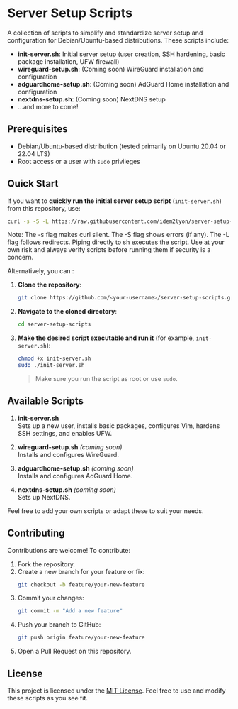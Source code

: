 # Server Setup Scripts

A collection of scripts to simplify and standardize server setup and configuration for Debian/Ubuntu-based distributions. These scripts include:

- **init-server.sh**: Initial server setup (user creation, SSH hardening, basic package installation, UFW firewall)
- **wireguard-setup.sh**: (Coming soon) WireGuard installation and configuration
- **adguardhome-setup.sh**: (Coming soon) AdGuard Home installation and configuration
- **nextdns-setup.sh**: (Coming soon) NextDNS setup
- ...and more to come!

## Prerequisites

- Debian/Ubuntu-based distribution (tested primarily on Ubuntu 20.04 or 22.04 LTS)
- Root access or a user with `sudo` privileges

## Quick Start

If you want to **quickly run the initial server setup script** (`init-server.sh`) from this repository, use:

```bash
curl -s -S -L https://raw.githubusercontent.com/idem2lyon/server-setup-scripts/main/init-server.sh | sh -s -- -v
```
Note:
        The -s flag makes curl silent.
        The -S flag shows errors (if any).
        The -L flag follows redirects.
        Piping directly to sh executes the script. Use at your own risk and always verify scripts before running them if security is a concern.

Alternatively, you can  : 

1. **Clone the repository**:
    ```bash
    git clone https://github.com/<your-username>/server-setup-scripts.git
    ```
2. **Navigate to the cloned directory**:
    ```bash
    cd server-setup-scripts
    ```
3. **Make the desired script executable and run it** (for example, `init-server.sh`):
    ```bash
    chmod +x init-server.sh
    sudo ./init-server.sh
    ```
    > Make sure you run the script as root or use `sudo`.

## Available Scripts

1. **init-server.sh**  
   Sets up a new user, installs basic packages, configures Vim, hardens SSH settings, and enables UFW.

2. **wireguard-setup.sh** *(coming soon)*  
   Installs and configures WireGuard.

3. **adguardhome-setup.sh** *(coming soon)*  
   Installs and configures AdGuard Home.

4. **nextdns-setup.sh** *(coming soon)*  
   Sets up NextDNS.

Feel free to add your own scripts or adapt these to suit your needs.

## Contributing

Contributions are welcome! To contribute:

1. Fork the repository.
2. Create a new branch for your feature or fix:
    ```bash
    git checkout -b feature/your-new-feature
    ```
3. Commit your changes:
    ```bash
    git commit -m "Add a new feature"
    ```
4. Push your branch to GitHub:
    ```bash
    git push origin feature/your-new-feature
    ```
5. Open a Pull Request on this repository.

## License

This project is licensed under the [MIT License](./LICENSE). Feel free to use and modify these scripts as you see fit.


